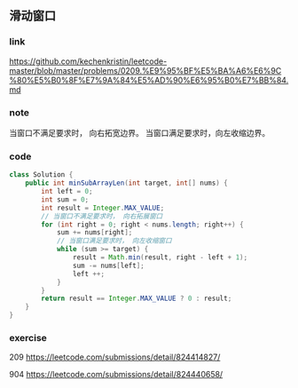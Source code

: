 ## 滑动窗口

### link
https://github.com/kechenkristin/leetcode-master/blob/master/problems/0209.%E9%95%BF%E5%BA%A6%E6%9C%80%E5%B0%8F%E7%9A%84%E5%AD%90%E6%95%B0%E7%BB%84.md

### note
当窗口不满足要求时， 向右拓宽边界。
当窗口满足要求时，向左收缩边界。

### code
```java
class Solution {
    public int minSubArrayLen(int target, int[] nums) {
        int left = 0;
        int sum = 0;
        int result = Integer.MAX_VALUE;
        // 当窗口不满足要求时， 向右拓展窗口
        for (int right = 0; right < nums.length; right++) {
            sum += nums[right];
            // 当窗口满足要求时， 向左收缩窗口
            while (sum >= target) {
                result = Math.min(result, right - left + 1);
                sum -= nums[left];
                left ++;
            }
        }
        return result == Integer.MAX_VALUE ? 0 : result;
    }
}
```

### exercise

209 https://leetcode.com/submissions/detail/824414827/

904 https://leetcode.com/submissions/detail/824440658/
